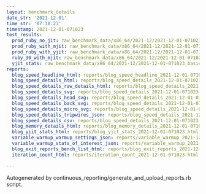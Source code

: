```yaml
---
layout: benchmark_details
date_str: '2021-12-01'
time_str: '07:10:23'
timestamp: 2021-12-01-071023
test_results:
  prod_ruby_no_jit: raw_benchmark_data/x86_64/2021-12/2021-12-01-071023_basic_benchmark_prod_ruby_no_jit.json
  prod_ruby_with_mjit: raw_benchmark_data/x86_64/2021-12/2021-12-01-071023_basic_benchmark_prod_ruby_with_mjit.json
  prod_ruby_with_yjit: raw_benchmark_data/x86_64/2021-12/2021-12-01-071023_basic_benchmark_prod_ruby_with_yjit.json
  ruby_30_with_mjit: raw_benchmark_data/x86_64/2021-12/2021-12-01-071023_basic_benchmark_ruby_30_with_mjit.json
  yjit_stats: raw_benchmark_data/x86_64/2021-12/2021-12-01-071023_basic_benchmark_yjit_stats.json
reports:
  blog_speed_headline_html: reports/blog_speed_headline_2021-12-01-071023.html
  blog_speed_details_html: reports/blog_speed_details_2021-12-01-071023.html
  blog_speed_details_raw_details_html: reports/blog_speed_details_2021-12-01-071023.raw_details.html
  blog_speed_details_svg: reports/blog_speed_details_2021-12-01-071023.svg
  blog_speed_details_head_svg: reports/blog_speed_details_2021-12-01-071023.head.svg
  blog_speed_details_back_svg: reports/blog_speed_details_2021-12-01-071023.back.svg
  blog_speed_details_micro_svg: reports/blog_speed_details_2021-12-01-071023.micro.svg
  blog_speed_details_tripwires_json: reports/blog_speed_details_2021-12-01-071023.tripwires.json
  blog_speed_details_csv: reports/blog_speed_details_2021-12-01-071023.csv
  blog_memory_details_html: reports/blog_memory_details_2021-12-01-071023.html
  blog_yjit_stats_html: reports/blog_yjit_stats_2021-12-01-071023.html
  variable_warmup_warmup_settings_json: reports/variable_warmup_2021-12-01-071023.warmup_settings.json
  variable_warmup_stats_of_interest_json: reports/variable_warmup_2021-12-01-071023.stats_of_interest.json
  blog_exit_reports_bench_list_html: reports/blog_exit_reports_2021-12-01-071023.bench_list.html
  iteration_count_html: reports/iteration_count_2021-12-01-071023.html

---
```

Autogenerated by continuous_reporting/generate_and_upload_reports.rb script.
